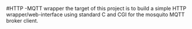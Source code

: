 #HTTP -MQTT wrapper 
the target of this project is to build a simple HTTP wrapper/web-interface using standard C and CGI for the mosquito MQTT broker client. 
